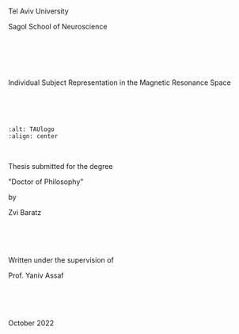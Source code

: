
#

<p class="titlepage h6">
Tel Aviv University
</p>
<p class="titlepage h6">
Sagol School of Neuroscience
</p>

<br />
<br />
<br />
<br />

<p class="titlepage h3">
Individual Subject Representation in the Magnetic Resonance Space
</p>

<br />
<br />
<br />

```{image} assets/images/tau_logo.png
:alt: TAUlogo
:align: center
```

<br />

<p class="titlepage h6">
Thesis submitted for the degree
</p>
<p class="titlepage h6">
"Doctor of Philosophy"
</p>
<p class="titlepage h6">
by
</p>
<p class="titlepage h5">
Zvi Baratz
</p>

<br />
<br />
<br />

<p class="titlepage h6">
Written under the supervision of
</p>
<p class="titlepage h5">
Prof. Yaniv Assaf
</p>

<br />
<br />
<br />

<p class="titlepage h6">
October 2022
</p>
